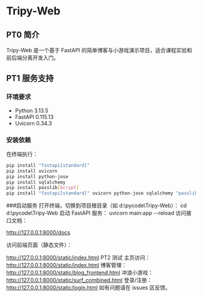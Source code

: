 # Tripy-Web

## PT0 简介

Tripy-Web 是一个基于 FastAPI 的简单博客与小游戏演示项目，适合课程实验和前后端分离开发入门。

## PT1 服务支持

### 环境要求

- Python 3.13.5
- FastAPI 0.115.13
- Uvicorn 0.34.3

### 安装依赖

在终端执行：

```bash
pip install "fastapi[standard]"
pip install uvicorn
pip install python-jose
pip install sqlalchemy
pip install passlib[bcrypt]
pip install "fastapi[standard]" uvicorn python-jose sqlalchemy "passlib[bcrypt]"

```
###启动服务
打开终端，切换到项目根目录（如 d:\pycode\Tripy-Web）：
cd d:\pycode\Tripy-Web
启动 FastAPI 服务：
uvicorn main:app --reload
访问接口文档：

http://127.0.0.1:8000/docs

访问前端页面（静态文件）：

http://127.0.0.1:8000/static/index.html
PT2 测试
主页访问：http://127.0.0.1:8000/static/index.html
博客管理：http://127.0.0.1:8000/static/blog_frontend.html
冲浪小游戏：http://127.0.0.1:8000/static/surf_combined.html
登录/注册：http://127.0.0.1:8000/static/login.html
如有问题请在 issues 区反馈。